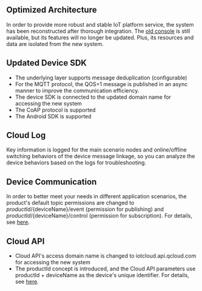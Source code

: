 [//]: # (chinagitpath:XXXXX)

## Optimized Architecture
In order to provide more robust and stable IoT platform service, the system has been reconstructed after thorough integration. The [old console](https://console.cloud.tencent.com/iot) is still available, but its features will no longer be updated. Plus, its resources and data are isolated from the new system.

## Updated Device SDK
- The underlying layer supports message deduplication (configurable)
- For the MQTT protocol, the QOS=1 message is published in an async manner to improve the communication efficiency.
- The device SDK is connected to the updated domain name for accessing the new system
- The CoAP protocol is supported
- The Android SDK is supported

## Cloud Log
Key information is logged for the main scenario nodes and online/offline switching behaviors of the device message linkage, so you can analyze the device behaviors based on the logs for troubleshooting.

## Device Communication
In order to better meet your needs in different application scenarios, the product's default topic permissions are changed to ${productId}/${deviceName}/event (permission for publishing) and ${productId}/${deviceName}/control (permission for subscription). For details, see [here](https://cloud.tencent.com/document/product/634/11915).

## Cloud API 
- Cloud API's access domain name is changed to iotcloud.api.qcloud.com for accessing the new system
- The productId concept is introduced, and the Cloud API parameters use productId + deviceName as the device's unique identifier. For details, see [here](https://cloud.tencent.com/document/product/634/12056).

